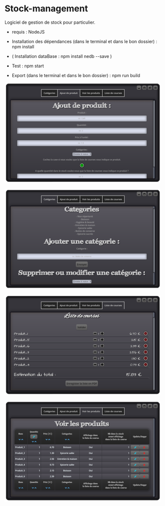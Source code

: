 # Stock-management

Logiciel de gestion de stock pour particulier.

- requis : NodeJS

- Installation des dépendances (dans le terminal et dans le bon dossier) : npm install

- ( Installation dataBase : npm install nedb --save )

- Test : npm start
	
- Export (dans le terminal et dans le bon dossier) : npm run build

![alt tag](https://github.com/loicct/Stock-management/blob/master/screenshot/screenshot_ajout.png?raw=true)

![alt tag](https://github.com/loicct/Stock-management/blob/master/screenshot/screenshot_categories.png?raw=true)

![alt tag](https://github.com/loicct/Stock-management/blob/master/screenshot/screenshot_liste.png?raw=true)

![alt tag](https://github.com/loicct/Stock-management/blob/master/screenshot/screenshot_tableau.png?raw=true)
